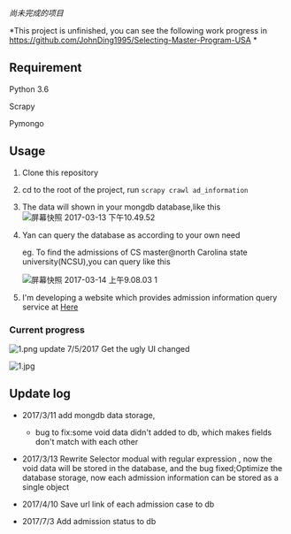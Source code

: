 _尚未完成的项目_

*This project is unfinished, you can see the following work progress in https://github.com/JohnDing1995/Selecting-Master-Program-USA *  


## Requirement 

Python 3.6

Scrapy 

Pymongo

## Usage

1. Clone this repository 

2. cd to the root of the project, run `scrapy crawl ad_information`

3. The data will shown in your mongdb database,like this![屏幕快照 2017-03-13 下午10.49.52](http://p1.bqimg.com/4851/6e725b0c04c107f5.png)

4. Yan can query the database as according to your own need

    eg. To find the admissions of CS master@north Carolina state university(NCSU),you can query like this

   ![屏幕快照 2017-03-14 上午9.08.03 1](http://p1.bqimg.com/4851/86b362a890bf11be.png)
5. I'm developing a website which provides admission information query service at [Here](https://github.com/JohnDing1995/Selecting-Master-Program-USA  "Title") 

### Current progress

![1.png](https://ooo.0o0.ooo/2017/07/03/5959b76f58d84.png)
update 7/5/2017
Get the ugly UI changed

![1.jpg](https://ooo.0o0.ooo/2017/07/05/595c6680dc391.jpg)

## Update log

* 2017/3/11 add mongdb data storage,
  * bug to fix:some void data didn't added to db, which makes fields don't match with each other
* 2017/3/13 Rewrite Selector modual  with regular expression , now the void data will be stored in the database, and the bug fixed;Optimize the database storage, now each admission information can be stored as a single object

* 2017/4/10 Save url link of each admission case to db

* 2017/7/3 Add admission status to db